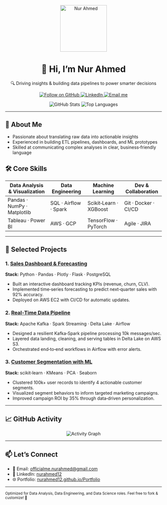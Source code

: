 <!--
  🔥 README Template for Data Roles 🔥
  Customize the badges, links, and project descriptions below!
-->

<div align="center">
  <!-- Avatar (bigger) -->
  <img src="https://github.com/nurahmed12.png" width="150" alt="Nur Ahmed"/>

  <!-- Header: Name and Tagline -->
  <h1>👋 Hi, I’m Nur Ahmed</h1>
  <p>🔍 Driving insights & building data pipelines to power smarter decisions</p>

  <!-- Badges: GitHub stats, LinkedIn, email -->
  <p>
    <a href="https://github.com/nurahmed12">
      <img src="https://img.shields.io/github/followers/nurahmed12?label=Follow&style=social" alt="Follow on GitHub"/>
    </a>
    <a href="https://www.linkedin.com/in/nurahmed12/">
      <img src="https://img.shields.io/badge/LinkedIn-Profile-blue?style=flat-square&logo=linkedin" alt="LinkedIn"/>
    </a>
    <a href="mailto:officialme.nurahmed@gmail.com">
      <img src="https://img.shields.io/badge/Email-Here-red?style=flat-square&logo=gmail" alt="Email me"/>
    </a>
  </p>

  <!-- GitHub Stats & Top Languages (donut layout, no “C”) -->
  <p>
    <img src="https://github-readme-stats.vercel.app/api?username=nurahmed12&show_icons=true&theme=default&hide_border=true" alt="GitHub Stats" /> <img src="https://github-readme-stats.vercel.app/api/top-langs/?username=nurahmed12&layout=donut&theme=default&hide_border=true" alt="Top Languages" />
  </p>
</div>

---

## 🚀 About Me
- Passionate about translating raw data into actionable insights  
- Experienced in building ETL pipelines, dashboards, and ML prototypes  
- Skilled at communicating complex analyses in clear, business‑friendly language  

## 🛠️ Core Skills

| Data Analysis & Visualization | Data Engineering      | Machine Learning     | Dev & Collaboration   |
| ----------------------------- | --------------------- | -------------------- | --------------------- |
| Pandas · NumPy · Matplotlib   | SQL · Airflow · Spark | Scikit‑Learn · XGBoost | Git · Docker · CI/CD  |
| Tableau · Power BI            | AWS · GCP             | TensorFlow · PyTorch | Agile · JIRA          |

---

## 📂 Selected Projects

### 1. [Sales Dashboard & Forecasting](https://github.com/nurahmed12/sales-dashboard)  
**Stack:** Python · Pandas · Plotly · Flask · PostgreSQL  
- Built an interactive dashboard tracking KPIs (revenue, churn, CLV).  
- Implemented time‑series forecasting to predict next‑quarter sales with 92% accuracy.  
- Deployed on AWS EC2 with CI/CD for automatic updates.

### 2. [Real‑Time Data Pipeline](https://github.com/nurahmed12/real-time-pipeline)  
**Stack:** Apache Kafka · Spark Streaming · Delta Lake · Airflow  
- Designed a resilient Kafka‑Spark pipeline processing 10k messages/sec.  
- Layered data landing, cleaning, and serving tables in Delta Lake on AWS S3.  
- Orchestrated end‑to‑end workflows in Airflow with error alerts.

### 3. [Customer Segmentation with ML](https://github.com/nurahmed12/customer-segmentation)  
**Stack:** scikit‑learn · KMeans · PCA · Seaborn  
- Clustered 100k+ user records to identify 4 actionable customer segments.  
- Visualized segment behaviors to inform targeted marketing campaigns.  
- Improved campaign ROI by 35% through data‑driven personalization.

---

## 📈 GitHub Activity
<div align="center">
  <img src="https://github-readme-activity-graph.vercel.app/graph?username=nurahmed12&theme=github" alt="Activity Graph" />
</div>

---

## 📫 Let’s Connect
- 📧 Email: [officialme.nurahmed@gmail.com](mailto:officialme.nurahmed@gmail.com)  
- 🔗 LinkedIn: [nurahmed12](https://www.linkedin.com/in/nurahmed12/)  
- 🌐 Portfolio: [nurahmed12.github.io/Portfolio](https://nurahmed12.github.io/Portfolio/)

---

<sub>Optimized for Data Analysis, Data Engineering, and Data Science roles. Feel free to fork & customize! 🚀</sub>
